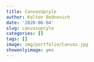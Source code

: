 ```yaml
---
title: CanvasUpcyle
author: Kolton Bodnovich
date: '2020-06-04'
slug: canvasupcyle
categories: []
tags: []
image: img/portfolio/Canvas.jpg
showonlyimage: yes
---
```

